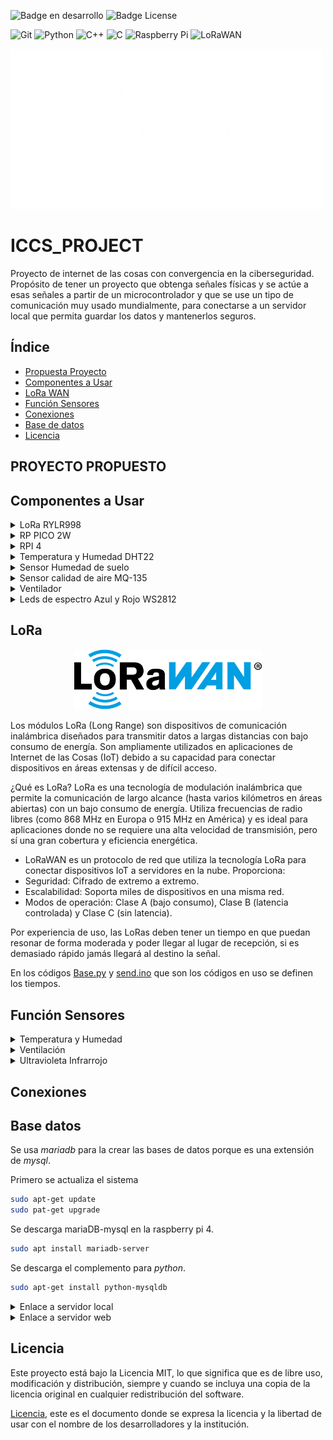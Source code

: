![Badge en desarrollo](https://img.shields.io/badge/STATUS-EN%20DESAROLLO-green) ![Badge License](https://img.shields.io/badge/License-MIT-yellow)

![Git](https://img.shields.io/badge/git-%23F05033.svg?style=for-the-badge&logo=git&logoColor=white) ![Python](https://img.shields.io/badge/python-3670A0?style=for-the-badge&logo=python&logoColor=ffdd54) ![C++](https://img.shields.io/badge/c++-%2300599C.svg?style=for-the-badge&logo=c%2B%2B&logoColor=white) ![C](https://img.shields.io/badge/c-%2300599C.svg?style=for-the-badge&logo=c&logoColor=white) ![Raspberry Pi](https://img.shields.io/badge/-Raspberry_Pi-C51A4A?style=for-the-badge&logo=Raspberry-Pi) ![LoRaWAN](https://img.shields.io/badge/LoRaWAN-blue?style=for-the-badge&logo=lorawan&logoColor=white)

[![Escuela Colombiana Ingenieros](./Images/Logotipo_eci.png)](https://www.escuelaing.edu.co/)

# ICCS_PROJECT
Proyecto de internet de las cosas con convergencia en la ciberseguridad. Propósito de tener un proyecto que obtenga señales físicas y se actúe a esas señales a partir de un microcontrolador y que se use un tipo de comunicación muy usado mundialmente, para conectarse a un servidor local que permita guardar los datos y mantenerlos seguros.

## Índice
* [Propuesta Proyecto](#-PROYECTO-PROPUESTO)
* [Componentes a Usar](#componentes-a-usar)
* [LoRa WAN](#LoRa)
* [Función Sensores](#Función-Sensores)
* [Conexiones](#conexiones)
* [Base de datos](#base-datos)
* [Licencia](#licencia)


## PROYECTO PROPUESTO


## Componentes a Usar
<details>
<summary>LoRa RYLR998</summary>

### Modulo lora
[![LoRa](Images/rylr998.png)](https://www.amazon.com/-/es/M%C3%B3dulo-interfaz-RYLR998-certificaci%C3%B3n-antena/dp/B099RM1XMG)
Modulo lora que funciona por _UART_ siendo muy versátil y útil para microcontroladores simples. La forma en la que funciona este modulo es por comandos que el mismo fabricante recomienda usar y se pueden ver en el [manual](Documents/LoRa_AT_Command_RYLR998_RYLR498_EN.pdf).

Básicos comandos a usar:

>"AT" -> Verificación de conectividad
>
>"AT+ADDRESS=X" -> Indicar dirección 
>
>"AT+NETWORKID=Y" -> Indicar dirección de red
>
>"?" -> Al final de cualquier comando para verificar default

</details>

<details>
<summary> RP PICO 2W </summary>

### Raspberry Pi Pico 2W

[![PI PICO W](Images/pico_w.png)](https://www.raspberrypi.com/products/raspberry-pi-pico/)

La **Raspberry Pi Pico W** es una versión mejorada de la Raspberry Pi Pico, que incluye conectividad inalámbrica **Wi-Fi** y **Bluetooth**. Mantiene el mismo microcontrolador **RP2040** y las características de bajo costo y versatilidad, lo que la hace ideal para proyectos de IoT, domótica y aplicaciones inalámbricas.

- **Microcontrolador RP2040** diseñado por Raspberry Pi.
- **Procesador Dual-Core ARM Cortex-M0+** a 133 MHz.
- **264 KB de SRAM** integrada.
- **2 MB de memoria Flash** en la placa.
- **Conectividad inalámbrica**:
    - **Wi-Fi** (IEEE 802.11b/g/n).
    - **Bluetooth 5.2** (compatible con Bluetooth Low Energy).
- **26 pines GPIO** multifuncionales.
- Soporte para **PWM**, **I2C**, **SPI**, **UART** y **ADC**.
- **3 entradas analógicas** (12-bit ADC).
- Sensor de temperatura integrado.
- Voltaje de operación: **1.8V a 5.5V**.
- Conector **Micro-USB** para alimentación y programación.
- Modo de bajo consumo (**Sleep** y **Dormant**).
- Soporte nativo para **MicroPython** y **C/C++**.

Ejemplo en MicroPython para conectar a una red Wi-Fi y parpadear el LED integrado:

```python
import network
import time
import machine

# Configuración de la red Wi-Fi
WIFI_SSID = "YOUR_WIFI_SSID"
WIFI_PASSWORD = "YOUR_WIFI_PASSWORD"

# Inicializar el LED integrado
led = machine.Pin("LED", machine.Pin.OUT)

# Función para conectar a la red Wi-Fi
def connect_wifi():
    wlan = network.WLAN(network.STA_IF)
    wlan.active(True)
    wlan.connect(WIFI_SSID, WIFI_PASSWORD)
    
    # Esperar a que la conexión se establezca
    max_wait = 10
    while max_wait > 0:
        if wlan.status() < 0 or wlan.status() >= 3:
            break
        max_wait -= 1
        print('Esperando conexión...')
        time.sleep(1)
    
    # Manejar el fallo de conexión
    if wlan.status() != 3:
        raise RuntimeError('Fallo de conexión Wi-Fi')
    else:
        print('Conectado')
        status = wlan.ifconfig()
        print( 'Dirección IP = ' + status[0] )

# Conectar a la red Wi-Fi
connect_wifi()

# Bucle principal para parpadear el LED
while True:
    led.on()
    time.sleep(0.5)
    led.off()
    time.sleep(0.5)
```
</details>

<details>
<summary> RPI 4 </summary>

### Raspberry pi 4

[![RPI4](Images/pi4.png)](https://www.raspberrypi.com/products/raspberry-pi-4-model-b/specifications/)
La **Raspberry Pi 4** es una potente computadora de placa única (SBC) diseñada para una amplia gama de aplicaciones, desde proyectos educativos hasta servidores domésticos y sistemas embebidos. Es la versión más avanzada de la serie Raspberry Pi, con mejoras significativas en rendimiento y conectividad.

- **Procesador Broadcom BCM2711** con CPU Quad-Core ARM Cortex-A72 a **1.5 GHz**.
- Opciones de memoria RAM: **2 GB**, **4 GB** u **8 GB** (LPDDR4).
- Soporte para **microSD** (arranque del sistema operativo).
- **2 puertos USB 3.0** y **2 puertos USB 2.0** para dispositivos externos.
- Compatible con almacenamiento externo vía USB o SSD.
- **Doble banda Wi-Fi (2.4 GHz y 5 GHz)** y **Bluetooth 5.0**.
- **Gigabit Ethernet** para conexiones de red de alta velocidad.
- **2 puertos HDMI** (soporte para resoluciones de hasta **4K**).
- GPU **VideoCore VI** para aceleración gráfica y de video.
- Soporte para decodificación de video **4K H.265**.
- Salida dual HDMI para configuraciones de pantalla múltiple.
- **40 pines GPIO** compatibles con versiones anteriores.
- Soporte para **I2C**, **SPI**, **UART**, **PWM** y más.
- Voltaje de entrada: **5V** mediante conector **USB-C**.
- Consumo de energía optimizado para proyectos embebidos.

[Descripción pines python](https://gpiozero.readthedocs.io)

```python
from gpiozero import LED
from time import sleep

led = LED(17)  # Conectar un LED al pin GPIO 17

while True:
    led.on()   # Encender el LED
    sleep(1)   # Esperar 1 segundo
    led.off()  # Apagar el LED
    sleep(1)   # Esperar 1 segundo
```
</details>

<details>
<summary>Temperatura y Humedad DHT22</summary>

### DHT22
[![DHT22](Images/DHT22-Sensor-Pinout.png)](https://www.instructables.com/Raspberry-Pi-Pico-DHT22-AM2302-Temperature-Sensor-/)
El DHT22 es un sensor digital que mide la temperatura y la humedad relativa del ambiente. Es muy utilizado en proyectos de electrónica, IoT y automatización del hogar debido a su precisión y facilidad de uso.
Características Principales
Rango de medición de temperatura: -40°C a 80°C (±0.5°C de precisión).
Rango de medición de humedad: 0% a 100% (±2% de precisión).
Salida digital: Proporciona los datos en formato digital, lo que facilita su lectura con microcontroladores como Arduino, Raspberry Pi, ESP8266, etc.
Frecuencia de muestreo: Realiza una medición cada 2 segundos (no es recomendable leerlo más rápido).
Alimentación: Funciona con un voltaje de 3.3V a 5V.
Conexión: Tiene 3 o 4 pines (dependiendo del modelo):
VCC: Alimentación (3.3V o 5V).
GND: Conexión a tierra.
Data: Pin de comunicación digital (envía los datos al microcontrolador).
NC (opcional): Pin no conectado (no se usa).
</details>

<details>
<summary> Sensor Humedad de suelo</summary>

### Sensor de Humedad de Suelo
[![HUMEDAD SUELO](Images/humedad-suelo.jpg)](https://www.google.com/imgres?q=sensor%20humedad%20suelo&imgurl=https%3A%2F%2Fcdnx.jumpseller.com%2Fmactornica%2Fimage%2F9804106%2F1.jpg%3F1647021912&imgrefurl=https%3A%2F%2Fwww.mactronica.com.co%2Fsensor-de-humedad-del-suelo-yl-100&docid=UkV42ojESuXpvM&tbnid=gec6r2yjmXNPmM&vet=12ahUKEwjy_pDUteeMAxXfQzABHRAcLhwQM3oECB0QAA..i&w=604&h=574&hcb=2&ved=2ahUKEwjy_pDUteeMAxXfQzABHRAcLhwQM3oECB0QAA)
El sensor de humedad de suelo es un dispositivo utilizado para medir el contenido de agua en el suelo. Es ampliamente utilizado en proyectos de jardinería, agricultura y sistemas de riego automatizados para asegurar que las plantas reciban la cantidad adecuada de agua.

- **Rango de medición**: Proporciona una lectura analógica que varía según la humedad del suelo.
- **Voltaje de operación**: Generalmente funciona con 3.3V a 5V.
- **Salida**: Señal analógica que puede ser leída por un microcontrolador.
- **Conexión**: Tiene 3 pines:
    - **VCC**: Alimentación (3.3V o 5V).
    - **GND**: Conexión a tierra.
    - **AOUT**: Salida analógica que proporciona la lectura de humedad.


</details>

<details>
<summary> Sensor calidad de aire MQ-135</summary>

### MQ-135
[![sensor MQ135](/PROYECTO/ICCS_PROJECT/Images/MQ135-sensor.png)]()
El sensor MQ-135 es un dispositivo utilizado para medir la calidad del aire. Es capaz de detectar una variedad de gases nocivos, incluyendo amoníaco, dióxido de carbono, alcohol, benceno, humo y otros gases peligrosos. Este sensor es comúnmente utilizado en aplicaciones de monitoreo ambiental y sistemas de purificación de aire.

- Alta sensibilidad a gases nocivos
- Respuesta rápida
- Larga vida útil y bajo costo
- Fácil de integrar en sistemas de monitoreo

- Monitoreo de calidad del aire en interiores
- Sistemas de purificación de aire
- Detectores de humo y gases tóxicos
- Sistemas de ventilación y aire acondicionado
</details>

<details>
<summary> Ventilador </summary>

### Ventilador

El uso de ventiladores en un sistema de invernadero es crucial para mantener un ambiente controlado y saludable para las plantas. Los ventiladores pueden ser utilizados tanto para la entrada como para la salida de aire, asegurando una circulación adecuada y evitando problemas como el sobrecalentamiento y la acumulación de humedad.

#### Ventilador de Entrada

Los ventiladores de entrada se utilizan para introducir aire fresco del exterior al interior del invernadero. Esto ayuda a mantener una temperatura adecuada y a proporcionar dióxido de carbono (CO2) necesario para la fotosíntesis.

- **Ubicación**: Generalmente se colocan en las paredes laterales del invernadero.
- **Función**: Introducir aire fresco y mantener niveles adecuados de CO2.
- **Control**: Pueden ser controlados automáticamente mediante sensores de temperatura y CO2.

#### Ventilador de Salida

Los ventiladores de salida se utilizan para extraer el aire caliente y húmedo del interior del invernadero, ayudando a mantener una temperatura y humedad óptimas.

- **Ubicación**: Generalmente se colocan en el techo o en las paredes opuestas a los ventiladores de entrada.
- **Función**: Extraer aire caliente y húmedo para evitar el sobrecalentamiento y la acumulación de humedad.
- **Control**: Pueden ser controlados automáticamente mediante sensores de temperatura y humedad.
</details>

<details>
<summary> Leds de espectro Azul y Rojo WS2812 </summary>

### Leds WS2812
[![ws2812 leds](/PROYECTO/ICCS_PROJECT/Images/ws2812-sensor.jpg)]()
Los LEDs WS2812 son LEDs RGB direccionables individualmente, lo que significa que cada LED puede ser controlado de manera independiente. Son ideales para proyectos de iluminación decorativa y efectos visuales.

- **Voltaje de operación**: 5V.
- **Control**: Protocolo de comunicación de un solo cable.
- **Colores**: Rojo, verde y azul (RGB).
- **Uso**: Iluminación decorativa, efectos visuales, señalización.
</details>

## LoRa

<p align="center">
    <img src="Images/LoRaWAN_Logo.png" alt="LoRaWAN" width="300px">
</p>
 
Los módulos LoRa (Long Range) son dispositivos de comunicación inalámbrica diseñados para transmitir datos a largas distancias con bajo consumo de energía. Son ampliamente utilizados en aplicaciones de Internet de las Cosas (IoT) debido a su capacidad para conectar dispositivos en áreas extensas y de difícil acceso.

¿Qué es LoRa?
LoRa es una tecnología de modulación inalámbrica que permite la comunicación de largo alcance (hasta varios kilómetros en áreas abiertas) con un bajo consumo de energía. Utiliza frecuencias de radio libres (como 868 MHz en Europa o 915 MHz en América) y es ideal para aplicaciones donde no se requiere una alta velocidad de transmisión, pero sí una gran cobertura y eficiencia energética.

- LoRaWAN es un protocolo de red que utiliza la tecnología LoRa para conectar dispositivos IoT a servidores en la nube. Proporciona:
- Seguridad: Cifrado de extremo a extremo.
- Escalabilidad: Soporta miles de dispositivos en una misma red.
- Modos de operación: Clase A (bajo consumo), Clase B (latencia controlada) y Clase C (sin latencia).

Por experiencia de uso, las LoRas deben tener un tiempo en que puedan resonar de forma moderada y poder llegar al lugar de recepción, si es demasiado rápido jamás llegará al destino la señal.

En los códigos [Base.py](/ICCS_PROJECT/LoRa%20RYLR998/MicroPython/Base.py) y [send.ino](/ICCS_PROJECT/LoRa%20RYLR998/C_C++/send/send.ino) que son los códigos en uso se definen los tiempos.

## Función Sensores

<details>
<summary>Temperatura y Humedad</summary>

Temperaturas Promedio, Máxima y Mínima en un Invernadero

#### 1. Temperatura Promedio
Rango general: 18°C a 24°C.
Cultivos comunes:
- Hortalizas (tomate, pimiento, pepino): 20°C a 24°C.
- Frutas (fresas, melones): 18°C a 22°C.
- Plantas ornamentales: 18°C a 21°C.

#### 2. Temperatura Máxima
Rango general: 25°C a 30°C.
Consideraciones:
Temperaturas superiores a 30°C pueden causar estrés térmico en las plantas, reducir la fotosíntesis y afectar la polinización.
Es importante contar con sistemas de ventilación, sombreado o enfriamiento para evitar que la temperatura supere este umbral.

#### 3. Temperatura Mínima
Rango general: 12°C a 15°C.
Consideraciones:
Temperaturas inferiores a 10°C pueden ralentizar el crecimiento de las plantas y aumentar el riesgo de enfermedades.
En climas fríos, se utilizan sistemas de calefacción para mantener la temperatura dentro del rango óptimo.

#### 4. Recomendaciones para el Control de Temperatura
Monitoreo Constante:
Usa sensores de temperatura conectados a un sistema de monitoreo en tiempo real.
Ejemplo: Sensores DHT22 o DS18B20 conectados a un Arduino o Raspberry Pi.
Automatización:
Implementa sistemas automáticos para controlar la ventilación, calefacción y enfriamiento.
Ejemplo: Usa actuadores para abrir/cerrar ventanas o encender/apagar calefactores.
Rangos Específicos por Cultivo:
Ajusta los rangos de temperatura según las necesidades del cultivo y su etapa de crecimiento (germinación, crecimiento, floración, fructificación).
Alertas:
Configura alertas para notificar cuando la temperatura supere los rangos deseados.

#### 1. Humedad Promedio
Rango general: 50% a 70%.
Cultivos comunes:
- Hortalizas (tomate, pimiento, pepino): 60% - 70%.
- Frutas (fresas, melones): 50% - 60%.
- Plantas ornamentales: 50% - 70%.

#### 2. Humedad Máxima
Rango general: 70% a 80%.
Humedades superiores a 80% aumentan el riesgo de enfermedades fúngicas (como mildiu u oídio) y reducen la transpiración de las plantas.
Es importante contar con sistemas de ventilación o deshumidificación para evitar humedades excesivas.

#### 3. Humedad Mínima
Rango general: 40% a 50%.
Humedades inferiores a 40% pueden causar estrés hídrico en las plantas, reducir la fotosíntesis y aumentar la transpiración.
</details>

<details>
<summary>Ventilación</summary>

#### 1. Tasa de Renovación de Aire (Promedio)
Rango general: 20 a 30 renovaciones de aire por hora.
Descripción:
Esto significa que el volumen total de aire dentro del invernadero debe ser reemplazado entre 20 y 30 veces cada hora.
Este valor es un promedio y puede variar según el tamaño del invernadero, el tipo de cultivo y las condiciones climáticas externas.

#### 2. Velocidad del Aire (Mínimo y Máximo)
Velocidad mínima: 0.1 a 0.3 m/s.
Una velocidad demasiado baja puede generar zonas de aire estancado, lo que aumenta el riesgo de enfermedades y desuniformidad en el crecimiento de las plantas.
Velocidad máxima: 0.5 a 1.0 m/s.
Una velocidad demasiado alta puede causar estrés mecánico en las plantas y aumentar la transpiración, lo que lleva a un mayor consumo de agua.

#### 3. Apertura de Ventanas (Mínimo y Máximo)
Apertura mínima: 10% a 20% del área total del techo o laterales.
Esto permite una ventilación básica para evitar el sobrecalentamiento y la acumulación de humedad.
Apertura máxima: 50% a 70% del área total del techo o laterales.
En días calurosos o con alta radiación solar, se recomienda abrir las ventanas al máximo para permitir una ventilación adecuada.
Factores que Influyen en la Ventilación
Tamaño del Invernadero:
Invernaderos más grandes requieren sistemas de ventilación más potentes o un mayor número de ventanas.
Tipo de Cultivo:
Algunos cultivos son más sensibles a las corrientes de aire (por ejemplo, las hortalizas de hoja), mientras que otros toleran velocidades más altas (por ejemplo, los tomates).
Clima Externo:
En climas cálidos y húmedos, se necesita una mayor ventilación para reducir la temperatura y la humedad.
En climas fríos, la ventilación debe ser controlada para evitar pérdidas de calor.
Sistemas de Ventilación:
Ventilación natural: Utiliza ventanas laterales y cenitales que se abren y cierran automáticamente.
Ventilación forzada: Usa ventiladores eléctricos para mover el aire.

#### 4. Recomendaciones para una Ventilación Eficiente
Ventilación Natural:
Instala ventanas laterales y cenitales que permitan la entrada y salida de aire.
Asegúrate de que las ventanas estén distribuidas uniformemente para evitar zonas de aire estancado.
Ventilación Forzada:
Usa ventiladores para mover el aire cuando la ventilación natural no sea suficiente.
Coloca los ventiladores estratégicamente para crear un flujo de aire uniforme.
Control Automático:
Usa sensores de temperatura y humedad para automatizar la apertura y cierre de ventanas o el encendido de ventiladores.
Ejemplo: Si la temperatura supera los 28°C, abre las ventanas al 50%.
Sombreado:
Combina la ventilación con sistemas de sombreado (mallas o pinturas reflectantes) para reducir la carga térmica.
</details>

<details>
<summary>Ultravioleta Infrarrojo</summary>

</details>


## Conexiones


## Base datos

Se usa _mariadb_ para la crear las bases de datos porque es una extensión de _mysql_.

Primero se actualiza el sistema
```bash
sudo apt-get update
sudo pat-get upgrade
```

Se descarga mariaDB-mysql en la raspberry pi 4.
```bash
sudo apt install mariadb-server 
```

Se descarga el complemento para _python_.
```bash
sudo apt-get install python-mysqldb
```

<details>
<summary>Enlace a servidor local</summary>

### Servidor Local

Ingresamos al host de mysql.

```bash
sudo mysql -u root
```
Creamos la base de datos del ***Invernadero***

```SQL
CREATE DATABASE Invernadero;
```
Nos adentramos en la base de datos

```SQL
USE Invernadero;
```
Creamos la tabla DHT22

```SQL
CREATE TABLE DHT22 (ID INT AUTO_INCREMENT PRIMARY KEY, time TIMESTAMP, Temperatura FLOAT, Humedad FLOAT);
```
Ahora, se debe mostrar la tabla

```SQL
DESCRIBE DHT22;
```
Ahora, se crea el usuario host

```SQL
CREATE USER 'RPI4'@'localhost' IDENTIFIED BY 'raspberry4';
```
Se otorgan permisos

```SQL
GRANT ALL PRIVILEGES ON *.* TO 'RPI4'@'localhost';
```
Para ver las bases de datos se usa:

```SQL
SHOW DATABASES;
SHOW TABLES;
```
Y para conectar la base de datos al sistema con python.

```Python
name_db = MYSQLdb.connect(host="localhost",user="RPI4",passwd="raspberry4",db="Invernadero") #conexión con MYSQL/MariaDB 
cursor = db.cursor() # crear cursor

cursor.execute('''INSERT INTO DHT22 (time,Temperatura, Humedad) VALUES (NOW(),%s, %s);''',(temp,hum)) # ingresar datos
db.commit() # 
```
Para verificar lo que ha pasado en la base de datos se va a SQL
```SQL
SELECT * FROM DHT22;
```

Ahora, para poder hacer control sin necesidad de verificar la base en mysql, se puede usar una erramienta que nos permite conectar la dirección ip para abrirla en el navegador con el mismo router.
[Nginx](https://nginx.org/en/) o [Apache2](https://httpd.apache.org/docs/trunk/es/install.html)

```bash
sudo apt install nginx

sudo apt install apache2
```

Con esto hecho, solo se debe ingresar al terminal

```bash
ifconfig
```
Y se mostraran las configuraciones de ip de internet y bluetooth de la raspberry, ahí solo nos interesa ip4 no ip6, con este ip4 se ingresa tal cual el número al buscador y se visualiza un html que modificaremos.
Con el siguiente comando nos dirigimos al lugar donde estan los datos de la página local.

```bash
RPI4@LocalHost:~ $ cd /var/www/html
RPI4@LocalHost:/var/www/html $ ls
    index.nginx-debian.html
RPI4@LocalHost:/var/www/html $ cat index.nginx-debian.html 
```
Ahora, de forma opcional se puede cambiar el propietario del directorio al host.

```bash
sudo chown RPI4:RPI4 .
sudo chown RPI4: html .
```
Con ls se ve dos archivos ahora y se puede eliminar el archivo index anterior con rm y se genera codigo como [local web](/ICCS_PROJECT/Code/WEB/LOCAL/iccs.html).
Para lograr el control de la base de datos se instala _php_ y _phpmyadmin_.

```bash
sudo apt install php libapache2-mod-php php-mysql
sudo apt install phpmyadmin
```
Se debe editar configuraciones de _apache_ para que se conecte con **php** y **phpmyadmin**.

```bash
sudo nano /etc/apache2/apache2.conf
```

En la última linea agregar:


> Include /etc/phpmyadmin/apache.conf


Igual se vuelven a cambiar directivas si se quiere solo usar archivos .php.

```bash
sudo nano /etc/apache2/mods-enabled/dir.conf
```

Se cambia index.php a la cabeza.

> DirectoryIndex index.php index.html index.cgi index.pl index.xhtml index.htm

Ahora, se reinicia apache.

```bash
sudo systemctl restart apache2
```

Ahora, se necesita ir a __/var/www/html__ donde el archivo se cambia por index.php y para poder editar se tiene:

```bash
sudo nano index.php
```
Ahora, podemos ir a nuestro navegador web y en la misma red se tiene que buscar

> http://localhost/index.php
> YOUR_IP_ADDRESS

Como ya se tiene también **phpMyAdmin** se puede ver todos los datos de las bases de datos en:

> YOUR_IP_ADDRESS/phpmyadmin

Y para finalizar, se utiliza un código de php que permita conectarse y visualizar los datos de la tabla de datos y de otras tablas asociadas.

>>> inserta una imagen de previsualizacion de como queda <<<
</details>

<details>
<summary>Enlace a servidor web</summary>

### Servidor web


</details>

## Licencia

Este proyecto está bajo la Licencia MIT, lo que significa que es de libre uso, modificación y distribución, siempre y cuando se incluya una copia de la licencia original en cualquier redistribución del software.

[Licencia](/LICENSE), este es el documento donde se expresa la licencia y la libertad de usar con el nombre de los desarrolladores y la institución.

